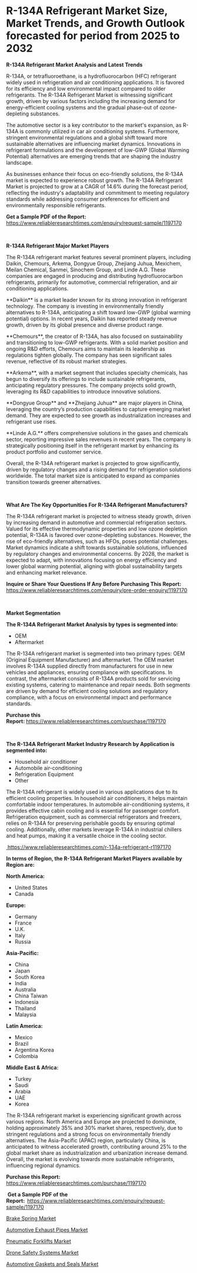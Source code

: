 <p><h1>R-134A Refrigerant Market Size, Market Trends, and Growth Outlook forecasted for period from 2025 to 2032</h1></p><p><strong>R-134A Refrigerant Market Analysis and Latest Trends</strong></p>
<p><p>R-134A, or tetrafluoroethane, is a hydrofluorocarbon (HFC) refrigerant widely used in refrigeration and air conditioning applications. It is favored for its efficiency and low environmental impact compared to older refrigerants. The R-134A Refrigerant Market is witnessing significant growth, driven by various factors including the increasing demand for energy-efficient cooling systems and the gradual phase-out of ozone-depleting substances.</p><p>The automotive sector is a key contributor to the market's expansion, as R-134A is commonly utilized in car air conditioning systems. Furthermore, stringent environmental regulations and a global shift toward more sustainable alternatives are influencing market dynamics. Innovations in refrigerant formulations and the development of low-GWP (Global Warming Potential) alternatives are emerging trends that are shaping the industry landscape.</p><p>As businesses enhance their focus on eco-friendly solutions, the R-134A market is expected to experience robust growth. The R-134A Refrigerant Market is projected to grow at a CAGR of 14.6% during the forecast period, reflecting the industry's adaptability and commitment to meeting regulatory standards while addressing consumer preferences for efficient and environmentally responsible refrigerants.</p></p>
<p><strong>Get a Sample PDF of the Report:&nbsp;</strong> <a href="https://www.reliableresearchtimes.com/enquiry/request-sample/1197170?utm_campaign=2035&utm_medium=2&utm_source=Github&utm_content=ia&utm_term=03022025&utm_id=r-134a-refrigerant">https://www.reliableresearchtimes.com/enquiry/request-sample/1197170</a></p>
<p>&nbsp;</p>
<p><strong>R-134A Refrigerant Major Market Players</strong></p>
<p><p>The R-134A refrigerant market features several prominent players, including Daikin, Chemours, Arkema, Dongyue Group, Zhejiang Juhua, Mexichem, Meilan Chemical, Sanmei, Sinochem Group, and Linde A.G. These companies are engaged in producing and distributing hydrofluorocarbon refrigerants, primarily for automotive, commercial refrigeration, and air conditioning applications.</p><p>**Daikin** is a market leader known for its strong innovation in refrigerant technology. The company is investing in environmentally friendly alternatives to R-134A, anticipating a shift toward low-GWP (global warming potential) options. In recent years, Daikin has reported steady revenue growth, driven by its global presence and diverse product range.</p><p>**Chemours**, the creator of R-134A, has also focused on sustainability and transitioning to low-GWP refrigerants. With a solid market position and ongoing R&D efforts, Chemours aims to maintain its leadership as regulations tighten globally. The company has seen significant sales revenue, reflective of its robust market strategies.</p><p>**Arkema**, with a market segment that includes specialty chemicals, has begun to diversify its offerings to include sustainable refrigerants, anticipating regulatory pressures. The company projects solid growth, leveraging its R&D capabilities to introduce innovative solutions.</p><p>**Dongyue Group** and **Zhejiang Juhua** are major players in China, leveraging the country’s production capabilities to capture emerging market demand. They are expected to see growth as industrialization increases and refrigerant use rises.</p><p>**Linde A.G.** offers comprehensive solutions in the gases and chemicals sector, reporting impressive sales revenues in recent years. The company is strategically positioning itself in the refrigerant market by enhancing its product portfolio and customer service.</p><p>Overall, the R-134A refrigerant market is projected to grow significantly, driven by regulatory changes and a rising demand for refrigeration solutions worldwide. The total market size is anticipated to expand as companies transition towards greener alternatives.</p></p>
<p>&nbsp;</p>
<p><strong>What Are The Key Opportunities For R-134A Refrigerant Manufacturers?</strong></p>
<p><p>The R-134A refrigerant market is projected to witness steady growth, driven by increasing demand in automotive and commercial refrigeration sectors. Valued for its effective thermodynamic properties and low ozone depletion potential, R-134A is favored over ozone-depleting substances. However, the rise of eco-friendly alternatives, such as HFOs, poses potential challenges. Market dynamics indicate a shift towards sustainable solutions, influenced by regulatory changes and environmental concerns. By 2028, the market is expected to adapt, with innovations focusing on energy efficiency and lower global warming potential, aligning with global sustainability targets and enhancing market relevance.</p></p>
<p><strong>Inquire or Share Your Questions If Any Before Purchasing This Report:</strong> <a href="https://www.reliableresearchtimes.com/enquiry/pre-order-enquiry/1197170?utm_campaign=2035&utm_medium=2&utm_source=Github&utm_content=ia&utm_term=03022025&utm_id=r-134a-refrigerant">https://www.reliableresearchtimes.com/enquiry/pre-order-enquiry/1197170</a></p>
<p>&nbsp;</p>
<p><strong>Market Segmentation</strong></p>
<p><strong>The R-134A Refrigerant Market Analysis by types is segmented into:</strong></p>
<p><ul><li>OEM</li><li>Aftermarket</li></ul></p>
<p><p>The R-134A refrigerant market is segmented into two primary types: OEM (Original Equipment Manufacturer) and aftermarket. The OEM market involves R-134A supplied directly from manufacturers for use in new vehicles and appliances, ensuring compliance with specifications. In contrast, the aftermarket consists of R-134A products sold for servicing existing systems, catering to maintenance and repair needs. Both segments are driven by demand for efficient cooling solutions and regulatory compliance, with a focus on environmental impact and performance standards.</p></p>
<p><strong>Purchase this Report:&nbsp;</strong><a href="https://www.reliableresearchtimes.com/purchase/1197170?utm_campaign=2035&utm_medium=2&utm_source=Github&utm_content=ia&utm_term=03022025&utm_id=r-134a-refrigerant">https://www.reliableresearchtimes.com/purchase/1197170</a></p>
<p>&nbsp;</p>
<p><strong>The R-134A Refrigerant Market Industry Research by Application is segmented into:</strong></p>
<p><ul><li>Household air conditioner</li><li>Automobile air-conditioning</li><li>Refrigeration Equipment</li><li>Other</li></ul></p>
<p><p>The R-134A refrigerant is widely used in various applications due to its efficient cooling properties. In household air conditioners, it helps maintain comfortable indoor temperatures. In automobile air-conditioning systems, it provides effective cabin cooling and is essential for passenger comfort. Refrigeration equipment, such as commercial refrigerators and freezers, relies on R-134A for preserving perishable goods by ensuring optimal cooling. Additionally, other markets leverage R-134A in industrial chillers and heat pumps, making it a versatile choice in the cooling sector.</p></p>
<p><a href="https://www.reliableresearchtimes.com/r-134a-refrigerant-r1197170?utm_campaign=2035&utm_medium=2&utm_source=Github&utm_content=ia&utm_term=03022025&utm_id=r-134a-refrigerant">&nbsp;https://www.reliableresearchtimes.com/r-134a-refrigerant-r1197170</a></p>
<p><strong>In terms of Region, the R-134A Refrigerant Market Players available by Region are:</strong></p>
<p>
    <p> <strong> North America: </strong>
        <ul>
            <li>United States</li>
            <li>Canada</li>
        </ul>
        </p> 
    <p> <strong> Europe: </strong>
        <ul>
            <li>Germany</li>
            <li>France</li>
            <li>U.K.</li>
            <li>Italy</li>
            <li>Russia</li>
        </ul>
        </p> 
    <p> <strong> Asia-Pacific: </strong>
        <ul>
            <li>China</li>
            <li>Japan</li>
            <li>South Korea</li>
            <li>India</li>
            <li>Australia</li>
            <li>China Taiwan</li>
            <li>Indonesia</li>
            <li>Thailand</li>
            <li>Malaysia</li>
        </ul>
        </p> 
    <p> <strong> Latin America: </strong>
        <ul>
            <li>Mexico</li>
            <li>Brazil</li>
            <li>Argentina Korea</li>
            <li>Colombia</li>
        </ul>
        </p> 
    <p> <strong> Middle East & Africa: </strong>
        <ul>
            <li>Turkey</li>
            <li>Saudi</li>
            <li>Arabia</li>
            <li>UAE</li>
            <li>Korea</li>
        </ul>
    </p>
    </p>
<p><p>The R-134A refrigerant market is experiencing significant growth across various regions. North America and Europe are projected to dominate, holding approximately 35% and 30% market shares, respectively, due to stringent regulations and a strong focus on environmentally friendly alternatives. The Asia-Pacific (APAC) region, particularly China, is anticipated to witness accelerated growth, contributing around 25% to the global market share as industrialization and urbanization increase demand. Overall, the market is evolving towards more sustainable refrigerants, influencing regional dynamics.</p></p>
<p><strong>Purchase this Report: </strong><a href="https://www.reliableresearchtimes.com/purchase/1197170?utm_campaign=2035&utm_medium=2&utm_source=Github&utm_content=ia&utm_term=03022025&utm_id=r-134a-refrigerant">https://www.reliableresearchtimes.com/purchase/1197170</a></p>
<p>&nbsp;<strong>Get a Sample PDF of the Report:&nbsp;&nbsp;</strong><a href="https://www.reliableresearchtimes.com/enquiry/request-sample/1197170?utm_campaign=2035&utm_medium=2&utm_source=Github&utm_content=ia&utm_term=03022025&utm_id=r-134a-refrigerant">https://www.reliableresearchtimes.com/enquiry/request-sample/1197170</a></p>
<p><strong></strong></p>
<p><p><a href="https://www.linkedin.com/pulse/projected-cagr-141-report-brake-spring-market-analysis-propels-eopne?utm_campaign=2035&utm_medium=2&utm_source=Github&utm_content=ia&utm_term=03022025&utm_id=r-134a-refrigerant">Brake Spring Market</a></p><p><a href="https://www.linkedin.com/pulse/automotive-exhaust-pipes-market-research-report-provides-xfsoe?utm_campaign=2035&utm_medium=2&utm_source=Github&utm_content=ia&utm_term=03022025&utm_id=r-134a-refrigerant">Automotive Exhaust Pipes Market</a></p><p><a href="https://www.linkedin.com/pulse/global-pneumatic-forklifts-market-forecast-2025-2032-component-p0ese?utm_campaign=2035&utm_medium=2&utm_source=Github&utm_content=ia&utm_term=03022025&utm_id=r-134a-refrigerant">Pneumatic Forklifts Market</a></p><p><a href="https://www.linkedin.com/pulse/drone-safety-systems-market-size-types-share-forecast-research-qcebe?utm_campaign=2035&utm_medium=2&utm_source=Github&utm_content=ia&utm_term=03022025&utm_id=r-134a-refrigerant">Drone Safety Systems Market</a></p><p><a href="https://www.linkedin.com/pulse/automotive-gaskets-seals-market-research-key-insights-driving-j3ixe?utm_campaign=2035&utm_medium=2&utm_source=Github&utm_content=ia&utm_term=03022025&utm_id=r-134a-refrigerant">Automotive Gaskets and Seals Market</a></p></p>
